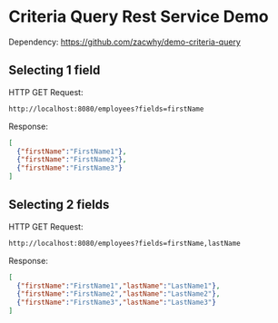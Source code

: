 # Criteria Query Rest Service Demo

Dependency: https://github.com/zacwhy/demo-criteria-query

## Selecting 1 field

HTTP GET Request:
```sh
http://localhost:8080/employees?fields=firstName
```

Response:
```json
[
  {"firstName":"FirstName1"},
  {"firstName":"FirstName2"},
  {"firstName":"FirstName3"}
]
```

## Selecting 2 fields

HTTP GET Request:
```sh
http://localhost:8080/employees?fields=firstName,lastName
```

Response:
```json
[
  {"firstName":"FirstName1","lastName":"LastName1"},
  {"firstName":"FirstName2","lastName":"LastName2"},
  {"firstName":"FirstName3","lastName":"LastName3"}
]
```
